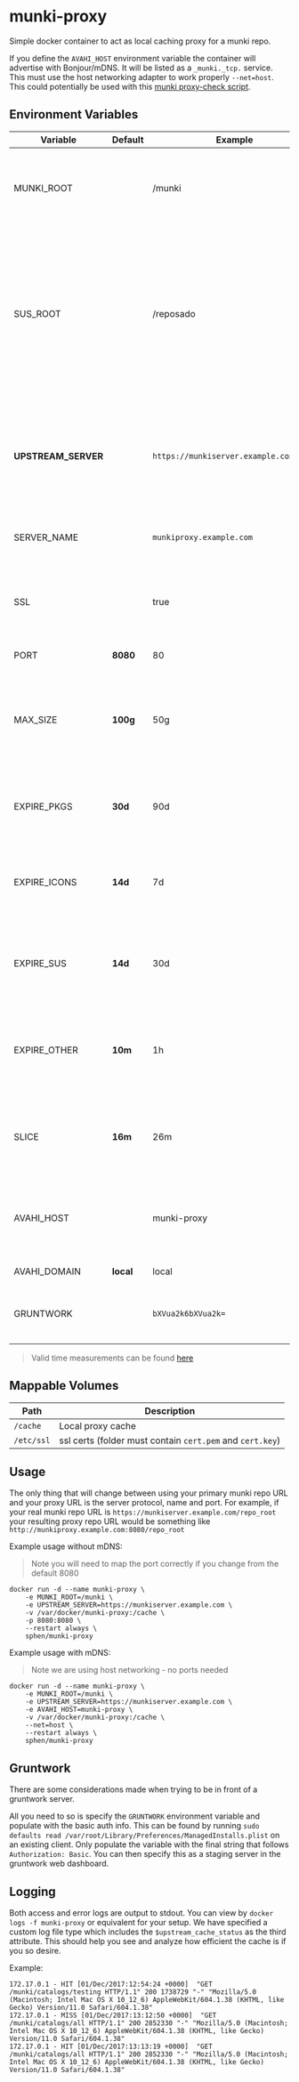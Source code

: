 # munki-proxy

Simple docker container to act as local caching proxy for a munki repo.

If you define the `AVAHI_HOST` environment variable the container will advertise with Bonjour/mDNS. It will be listed as a `_munki._tcp.` service.  This must use the host networking adapter to work properly `--net=host`.  This could potentially be used with this [munki proxy-check script](https://github.com/sphen13/munki-scripts/tree/master/munki%20proxy-check).

## Environment Variables

Variable | Default | Example | Description
--- | --- | --- | ---
MUNKI_ROOT | | /munki | Path to the root of the munki repo. Include first slash. Do not end in a slash.
SUS_ROOT |  | /reposado | Path from web root to Apple SUS files. Include first slash. Do not end in a slash. This is typically the part of the path between the server name and /content/...
**UPSTREAM_SERVER** |  | `https://munkiserver.example.com:8080` | Web server to be proxied including protocol. Do not end in slash. Can include port. **REQUIRED**
SERVER_NAME | | `munkiproxy.example.com` | Set proxy web server name if needed.
SSL | | true | Set our proxy to serve using SSL (requires certs volume)
PORT | **8080** | 80 | Port to host repo on.
MAX_SIZE | **100g** | 50g | Size of munki pkgs cache. _The overall size may get larger than this due to how nginx functions_
EXPIRE_PKGS | **30d** | 90d | Amount of time we keep the munki **pkgs** directory cached for
EXPIRE_ICONS | **14d** | 7d | Amount of time we keep the munki **icons** directory cached for
EXPIRE_SUS | **14d** | 30d | Amount of time we keep the apple sus **downloads** directory cached for
EXPIRE_OTHER | **10m** | 1h | Amount of time we keep everything else cached for _(catalogs etc)_
SLICE | **16m** | 26m | Size of the cached slices. Tune for your internet connection speed.
AVAHI_HOST | | munki-proxy | mDNS hostname for proxy host.  Empty by default **(mDNS disabled)**
AVAHI_DOMAIN | **local** | local | mDNS domain.
GRUNTWORK | | `bXVua2k6bXVua2k=` | Encoded basic auth header for upstream repo

> Valid time measurements can be found [here](http://nginx.org/en/docs/syntax.html)

## Mappable Volumes

Path | Description
--- | ---
`/cache` | Local proxy cache
`/etc/ssl` | ssl certs (folder must contain `cert.pem` and `cert.key`)

## Usage

The only thing that will change between using your primary munki repo URL and your proxy URL is the server protocol, name and port.  For example, if your real munki repo URL is `https://munkiserver.example.com/repo_root` your resulting proxy repo URL would be something like `http://munkiproxy.example.com:8080/repo_root`

Example usage without mDNS:
> Note you will need to map the port correctly if you change from the default 8080

```
docker run -d --name munki-proxy \
	-e MUNKI_ROOT=/munki \
	-e UPSTREAM_SERVER=https://munkiserver.example.com \
	-v /var/docker/munki-proxy:/cache \
	-p 8080:8080 \
	--restart always \
	sphen/munki-proxy
```

Example usage with mDNS:
> Note we are using host networking - no ports needed

```
docker run -d --name munki-proxy \
	-e MUNKI_ROOT=/munki \
	-e UPSTREAM_SERVER=https://munkiserver.example.com \
	-e AVAHI_HOST=munki-proxy \
	-v /var/docker/munki-proxy:/cache \
	--net=host \
	--restart always \
	sphen/munki-proxy
```

## Gruntwork

There are some considerations made when trying to be in front of a gruntwork server.

All you need to so is specify the `GRUNTWORK` environment variable and populate with the basic auth info.  This can be found by running `sudo defaults read /var/root/Library/Preferences/ManagedInstalls.plist` on an existing client.  Only populate the variable with the final string that follows `Authorization: Basic`.  You can then specify this as a staging server in the gruntwork web dashboard.

## Logging

Both access and error logs are output to stdout.  You can view by `docker logs -f munki-proxy` or equivalent for your setup. We have specified a custom log file type which includes the `$upstream_cache_status` as the third attribute.  This should help you see and analyze how efficient the cache is if you so desire.

Example:
```
172.17.0.1 - HIT [01/Dec/2017:12:54:24 +0000]  "GET /munki/catalogs/testing HTTP/1.1" 200 1738729 "-" "Mozilla/5.0 (Macintosh; Intel Mac OS X 10_12_6) AppleWebKit/604.1.38 (KHTML, like Gecko) Version/11.0 Safari/604.1.38"
172.17.0.1 - MISS [01/Dec/2017:13:12:50 +0000]  "GET /munki/catalogs/all HTTP/1.1" 200 2852330 "-" "Mozilla/5.0 (Macintosh; Intel Mac OS X 10_12_6) AppleWebKit/604.1.38 (KHTML, like Gecko) Version/11.0 Safari/604.1.38"
172.17.0.1 - HIT [01/Dec/2017:13:13:19 +0000]  "GET /munki/catalogs/all HTTP/1.1" 200 2852330 "-" "Mozilla/5.0 (Macintosh; Intel Mac OS X 10_12_6) AppleWebKit/604.1.38 (KHTML, like Gecko) Version/11.0 Safari/604.1.38"
```
